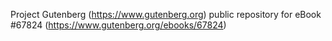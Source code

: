 Project Gutenberg (https://www.gutenberg.org) public repository for
eBook #67824 (https://www.gutenberg.org/ebooks/67824)
